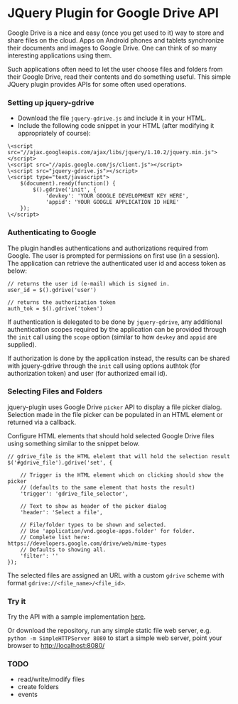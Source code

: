 # JQuery Plugin for Google Drive API

Google Drive is a nice and easy (once you get used to it) way to store and share files on the cloud. Apps on Android phones and tablets synchronize their documents and images to Google Drive. One can think of so many interesting applications using them.

Such applications often need to let the user choose files and folders from their Google Drive, read their contents and do something useful. This simple JQuery plugin provides APIs for some often used operations.

### Setting up jquery-gdrive
- Download the file `jquery-gdrive.js` and include it in your HTML.
- Include the following code snippet in your HTML (after modifying it appropriately of course):


````
\<script src="//ajax.googleapis.com/ajax/libs/jquery/1.10.2/jquery.min.js"></script>
\<script src="//apis.google.com/js/client.js"></script>
\<script src="jquery-gdrive.js"></script>
\<script type="text/javascript">
	$(document).ready(function() {
		$().gdrive('init', {
			'devkey': 'YOUR GOOGLE DEVELOPMENT KEY HERE',
			'appid': 'YOUR GOOGLE APPLICATION ID HERE'
	});
\</script>
````

### Authenticating to Google
The plugin handles authentications and authorizations required from Google. The user is prompted for permissions on first use (in a session). The application can retrieve the authenticated user id and access token as below:

````
// returns the user id (e-mail) which is signed in.
user_id = $().gdrive('user')

// returns the authorization token
auth_tok = $().gdrive('token')
````

If authentication is delegated to be done by `jquery-gdrive`, any additional authentication scopes required by the application can be provided through the `init` call using the `scope` option (similar to how `devkey` and `appid` are supplied).

If authorization is done by the application instead, the results can be shared with jquery-gdrive through the `init` call using options authtok (for authorization token) and user (for authorized email id).


### Selecting Files and Folders

jquery-plugin uses Google Drive `picker` API to display a file picker dialog. Selection made in the file picker can be populated in an HTML element or returned via a callback.

Configure HTML elements that should hold selected Google Drive files using something similar to the snippet below.

````
// gdrive_file is the HTML elelemt that will hold the selection result
$('#gdrive_file').gdrive('set', {

	// Trigger is the HTML element which on clicking should show the picker 
	// (defaults to the same element that hosts the result)
	'trigger': 'gdrive_file_selector', 
	
	// Text to show as header of the picker dialog
	'header': 'Select a file',
	
	// File/folder types to be shown and selected.
	// Use 'application/vnd.google-apps.folder' for folder.
	// Complete list here: https://developers.google.com/drive/web/mime-types
	// Defaults to showing all.
	'filter': ''
});
````

The selected files are assigned an URL with a custom `gdrive` scheme with format `gdrive://<file_name>/<file_id>`.


### Try it

Try the API with a sample implementation [here](http://tanmaykm.github.io/jquery-gdrive/jquery-gdrive.html).

Or download the repository, run any simple static file web server, e.g. `python -m SimpleHTTPServer 8080` to start a simple web server, point your browser to [http://localhost:8080/](http://localhost:8080/test/jquery-gdrive.html)


### TODO
- read/write/modify files
- create folders
- events
